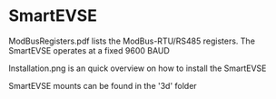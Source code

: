 # SmartEVSE

ModBusRegisters.pdf lists the ModBus-RTU/RS485 registers. The SmartEVSE operates at a fixed 9600 BAUD

Installation.png is an quick overview on how to install the SmartEVSE

SmartEVSE mounts can be found in the '3d' folder
